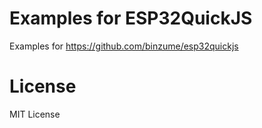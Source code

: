 # Examples for ESP32QuickJS

Examples for https://github.com/binzume/esp32quickjs

# License

MIT License
